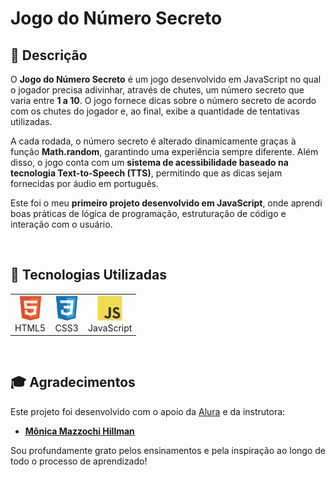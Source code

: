 # Jogo do Número Secreto

## 📌 Descrição

O **Jogo do Número Secreto** é um jogo desenvolvido em JavaScript no qual o jogador precisa adivinhar, através de chutes, um número secreto que varia entre **1 a 10**. O jogo fornece dicas sobre o número secreto de acordo com os chutes do jogador e, ao final, exibe a quantidade de tentativas utilizadas.

A cada rodada, o número secreto é alterado dinamicamente graças à função **Math.random**, garantindo uma experiência sempre diferente. Além disso, o jogo conta com um **sistema de acessibilidade baseado na tecnologia Text-to-Speech (TTS)**, permitindo que as dicas sejam fornecidas por áudio em português.

Este foi o meu **primeiro projeto desenvolvido em JavaScript**, onde aprendi boas práticas de lógica de programação, estruturação de código e interação com o usuário.

<br>

## 🚀 Tecnologias Utilizadas

<p align="left">
  <table>
    <tr>
      <td align="center">
        <a href="https://developer.mozilla.org/pt-BR/docs/Web/HTML" target="_blank">
          <img src="https://raw.githubusercontent.com/devicons/devicon/master/icons/html5/html5-original.svg" alt="HTML5" width="40" height="40"/>
        </a>
        <br>HTML5
      </td>
      <td align="center">
        <a href="https://developer.mozilla.org/pt-BR/docs/Web/CSS" target="_blank">
          <img src="https://raw.githubusercontent.com/devicons/devicon/master/icons/css3/css3-original.svg" alt="CSS3" width="40" height="40"/>
        </a>
        <br>CSS3
      </td>
      <td align="center">
        <a href="https://developer.mozilla.org/pt-BR/docs/Web/JavaScript" target="_blank">
          <img src="https://raw.githubusercontent.com/devicons/devicon/master/icons/javascript/javascript-original.svg" alt="JavaScript" width="40" height="40"/>
        </a>
        <br>JavaScript
      </td>
    </tr>
  </table>
</p>

<br>

## 🎓 Agradecimentos

Este projeto foi desenvolvido com o apoio da [Alura](https://www.alura.com.br) e da instrutora:

- **[Mônica Mazzochi Hillman](https://www.linkedin.com/in/monicamhillman/)**

Sou profundamente grato pelos ensinamentos e pela inspiração ao longo de todo o processo de aprendizado!

